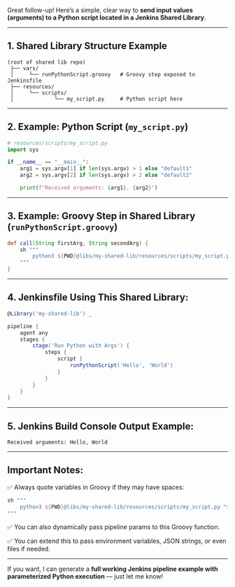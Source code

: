 Great follow-up! Here’s a simple, clear way to **send input values (arguments) to a Python script located in a Jenkins Shared Library**.

---

## **1. Shared Library Structure Example**

```
(root of shared lib repo)
 ├── vars/
 │     └── runPythonScript.groovy   # Groovy step exposed to Jenkinsfile
 ├── resources/
 │     └── scripts/
 │             └── my_script.py     # Python script here
```

---

## **2. Example: Python Script (`my_script.py`)**

```python
# resources/scripts/my_script.py
import sys

if __name__ == "__main__":
    arg1 = sys.argv[1] if len(sys.argv) > 1 else "default1"
    arg2 = sys.argv[2] if len(sys.argv) > 2 else "default2"

    print(f"Received arguments: {arg1}, {arg2}")
```

---

## **3. Example: Groovy Step in Shared Library (`runPythonScript.groovy`)**

```groovy
def call(String firstArg, String secondArg) {
    sh """
        python3 ${PWD}@libs/my-shared-lib/resources/scripts/my_script.py ${firstArg} ${secondArg}
    """
}
```

---

## **4. Jenkinsfile Using This Shared Library:**

```groovy
@Library('my-shared-lib') _

pipeline {
    agent any
    stages {
        stage('Run Python with Args') {
            steps {
                script {
                    runPythonScript('Hello', 'World')
                }
            }
        }
    }
}
```

---

## **5. Jenkins Build Console Output Example:**

```
Received arguments: Hello, World
```

---

## **Important Notes:**

✅ Always quote variables in Groovy if they may have spaces:

```groovy
sh """
    python3 ${PWD}@libs/my-shared-lib/resources/scripts/my_script.py "${firstArg}" "${secondArg}"
"""
```

✅ You can also dynamically pass pipeline params to this Groovy function.

✅ You can extend this to pass environment variables, JSON strings, or even files if needed.

---

If you want, I can generate a **full working Jenkins pipeline example with parameterized Python execution** — just let me know!
